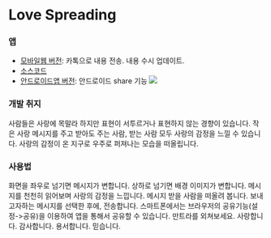 # Love Spreading
### 앱
 * [모바일웹 버전](https://altrobot.github.io/love_spreading): 카톡으로 내용 전송. 내용 수시 업데이트.
 * [소스코드](https://github.com/altrobot/love_spreading/tree/gh-pages)
 * [안드로이드앱 버전](https://play.google.com/store/apps/details?id=net.wehebs.lovespreading): 안드로이드 share 기능 
![](https://lh3.googleusercontent.com/edBqXbNN8HmpDbtAXo7thgZbWDGYhC4JT2_mYu2uX4qPSS2p0Fq2eIvtr3sZp-W36Tmm=h900-rw)

### 개발 취지
사람들은 사랑에 목말라 하지만 표현이 서투르거나 표현하지 않는 경향이 있습니다. 작은 사랑 메시지를 주고 받아도 주는 사람, 받는 사람 모두 사랑의 감정을 느낄 수 있습니다. 사랑의 감정이 온 지구로 우주로 퍼져나는 모습을 떠올립니다.

### 사용법
화면을 좌우로 넘기면 메시지가 변합니다. 상하로 넘기면 배경 이미지가 변합니다. 메시지를 천천히 읽어보며 사랑의 감정을 느낍니다. 메시지 받을 사람을 떠올려 봅니다. 보내고자하는 메시지를 선택한 후에, 전송합니다. 스마트폰에서는 브라우저의 공유기능(설정->공유)을 이용하여 앱을 통해서 공유할 수 있습니다. 만트라를 외쳐보세요. 사랑합니다. 감사합니다. 용서합니다. 믿습니다.
